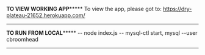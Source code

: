 
************TO VIEW WORKING APP*****************
To view the app, please got to: https://dry-plateau-21652.herokuapp.com/
*****************************************

************TO RUN FROM LOCAL*****************
-- node index.js
-- mysql-ctl start, mysql --user cbroomhead
*****************************************

